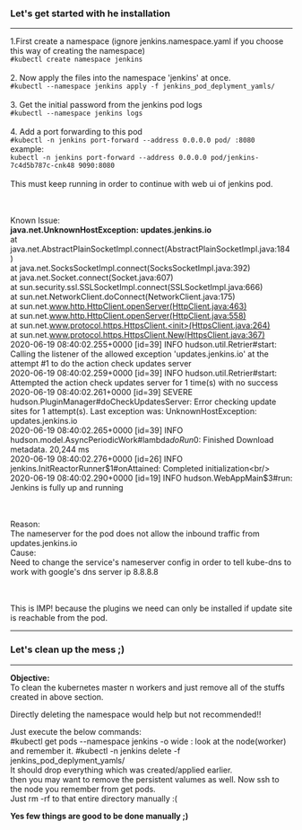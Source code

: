 <h3>Let's get started with he installation</h3>
<hr/>
1.First create a namespace (ignore jenkins.namespace.yaml if you choose this way of creating the namespace)<br/>
<code>#kubectl create namespace jenkins</code><br/>
<br/>
2. Now apply the files into the namespace 'jenkins' at once.<br/>
<code>#kubectl --namespace jenkins apply -f jenkins_pod_deplyment_yamls/</code><br/>
<br/>
3. Get the initial password from the jenkins pod logs<br/>
<code>#kubectl --namespace jenkins logs <jenkins_pod_name> </code><br/>
<br/>
4. Add a port forwarding to this pod<br/>
<code>#kubectl -n jenkins port-forward --address 0.0.0.0 pod/<jenkins_pod_name> <any free port>:8080</code><br/>
example:<br/>
 <code>kubectl -n jenkins port-forward --address 0.0.0.0 pod/jenkins-7c4d5b787c-cnk48 9090:8080</code><br/>
 <br/>
This must keep running in order to continue with web ui of jenkins pod.<br/>
<br/><br/>


Known Issue:<br/>
<b>java.net.UnknownHostException: updates.jenkins.io</b><br/>
        at java.net.AbstractPlainSocketImpl.connect(AbstractPlainSocketImpl.java:184)<br/>
        at java.net.SocksSocketImpl.connect(SocksSocketImpl.java:392)<br/>
        at java.net.Socket.connect(Socket.java:607)<br/>
        at sun.security.ssl.SSLSocketImpl.connect(SSLSocketImpl.java:666)<br/>
        at sun.net.NetworkClient.doConnect(NetworkClient.java:175)<br/>
        at sun.net.www.http.HttpClient.openServer(HttpClient.java:463)<br/>
        at sun.net.www.http.HttpClient.openServer(HttpClient.java:558)<br/>
        at sun.net.www.protocol.https.HttpsClient.<init>(HttpsClient.java:264)<br/>
        at sun.net.www.protocol.https.HttpsClient.New(HttpsClient.java:367)<br/>
2020-06-19 08:40:02.255+0000 [id=39]    INFO    hudson.util.Retrier#start: Calling the listener of the allowed exception 'updates.jenkins.io' at the attempt #1 to do the action check updates server<br/>
2020-06-19 08:40:02.259+0000 [id=39]    INFO    hudson.util.Retrier#start: Attempted the action check updates server for 1 time(s) with no success<br/>
2020-06-19 08:40:02.261+0000 [id=39]    SEVERE  hudson.PluginManager#doCheckUpdatesServer: Error checking update sites for 1 attempt(s). Last exception was: UnknownHostException: updates.jenkins.io<br/>
2020-06-19 08:40:02.265+0000 [id=39]    INFO    hudson.model.AsyncPeriodicWork#lambda$doRun$0: Finished Download metadata. 20,244 ms<br/>
2020-06-19 08:40:02.276+0000 [id=26]    INFO    jenkins.InitReactorRunner$1#onAttained: Completed initialization<br/>
2020-06-19 08:40:02.290+0000 [id=19]    INFO    hudson.WebAppMain$3#run: Jenkins is fully up and running<br/>
<br/>
<br/>

Reason:<br/>
The nameserver for the pod does not allow the inbound traffic from updates.jenkins.io<br/>
Cause:<br/>
Need to change the service's nameserver config in order to tell kube-dns to work with google's dns server ip 8.8.8.8<br/>

<br/><br/>
This is IMP! because the plugins we need can only be installed if update site is reachable from the pod.<br/>

<hr/>

<h3>Let's clean up the mess ;)</h3>
<hr/>
<b>Objective:</b><br/>
To clean the kubernetes master n workers and just remove all of the stuffs created in above section.<br/>

Directly deleting the namespace would help but not recommended!! <br/>

Just execute the below commands:<br/>
#kubectl get pods --namespace jenkins -o wide : look at the node(worker) and remember it.
#kubectl -n jenkins delete -f jenkins_pod_deplyment_yamls/<br/>
It should drop everything which was created/applied earlier.<br/>
then you may want to remove the persistent valumes as well. Now ssh to the node you remember from get pods.<br/>
Just rm -rf to that entire directory manually :(  <br/>

<b>Yes few things are good to be done manually ;)</b>


